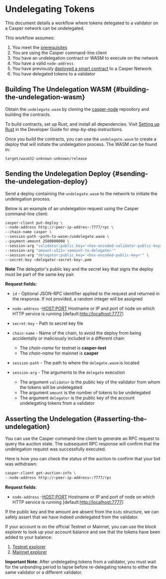 # Undelegating Tokens

This document details a workflow where tokens delegated to a validator on a Casper network can be undelegated.

This workflow assumes:

1.  You meet the [prerequisites](/developers/prerequisites.md)
2.  You are using the Casper command-line client
3.  You have an undelegation contract or WASM to execute on the network
4.  You have a valid `node-address`
5.  You have previously [deployed a smart contract](https://docs.casperlabs.io/en/latest/dapp-dev-guide/on-chain-contracts.md) to a Casper Network
6.  You have delegated tokens to a validator

## Building The Undelegation WASM {#building-the-undelegation-wasm}

Obtain the `undelegate.wasm` by cloning the [casper-node](https://github.com/casper-network/casper-node) repository and building the contracts.

To build contracts, set up Rust, and install all dependencies. Visit [Setting up Rust](https://docs.casperlabs.io/en/latest/developers/prerequisites-of-rust-contract-sdk.md) in the Developer Guide for step-by-step instructions.

Once you build the contracts, you can use the `undelegate.wasm` to create a deploy that will initiate the undelegation process. The WASM can be found in:

    target/wasm32-unknown-unknown/release

## Sending the Undelegation Deploy {#sending-the-undelegation-deploy}

Send a deploy containing the `undelegate.wasm` to the network to initiate the undelegation process.

Below is an example of an undelegation request using the Casper command-line client:

```bash
casper-client put-deploy \
--node-address http://<peer-ip-addres>:7777/rpc \
--chain-name casper \
--session-path <path-to-wasm>/undelegate.wasm \
--payment-amount 2500000000 \
--session-arg "validator:public_key='<hex-encoded-validator-public-key>'" \
--session-arg "amount:u512='<amount-to-delegate>'"
--session-arg "delegator:public_key='<hex-encoded-public-key>'" \
--secret-key <delegator-secret-key>.pem
```

**Note** The delegator's public key and the secret key that signs the deploy must be part of the same key pair.

**Request fields:**

-   `id` - Optional JSON-RPC identifier applied to the request and returned in the response. If not provided, a random integer will be assigned

-   `node-address` -<HOST:PORT> Hostname or IP and port of node on which HTTP service is running \[default:<http://localhost:7777>\]

-   `secret-key` - Path to secret key file

-   `chain-name` - Name of the chain, to avoid the deploy from being accidentally or maliciously included in a different chain

    -   The _chain-name_ for testnet is **casper-test**
    -   The _chain-name_ for mainnet is **casper**

-   `session-path` - The path to where the `delegate.wasm` is located

-   `session-arg` - The arguments to the `delegate` execution

    -   The argument `validator` is the public key of the validator from whom the tokens will be undelegated
    -   The argument `amount` is the number of tokens to be undelegated
    -   The argument `delegator` is the public key of the account undelegating tokens from a validator

## Asserting the Undelegation {#asserting-the-undelegation}

You can use the Casper command-line client to generate an RPC request to query the auction state. The subsequent RPC response will confirm that the undelegation request was successfully executed.

Here is how you can check the status of the auction to confirm that your bid was withdrawn:

```bash
casper-client get-auction-info \
--node-address http://<peer-ip-address>:7777/rpc
```

**Request fields**:

-   `node-address` -<HOST:PORT> Hostname or IP and port of node on which HTTP service is running \[default:<http://localhost:7777>\]

If the public key and the amount are absent from the `bids` structure, we can safely assert that we have indeed undelegated from the validator.

If your account is on the official Testnet or Mainnet, you can use the block explorer to look up your account balance and see that the tokens have been added to your balance:

1.  [Testnet explorer](https://testnet.cspr.live/)
2.  [Mainnet explorer](https://cspr.live/)

**Important Note**: After undelegating tokens from a validator, you must wait for the unbonding period to lapse before re-delegating tokens to either the same validator or a different validator.
